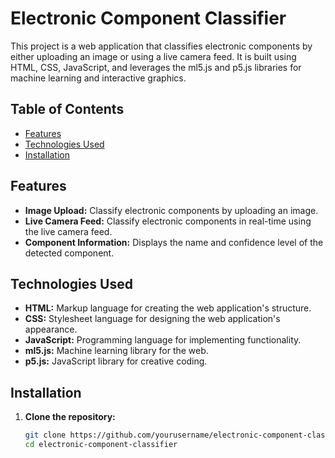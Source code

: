# Electronic Component Classifier

This project is a web application that classifies electronic components by either uploading an image or using a live camera feed. It is built using HTML, CSS, JavaScript, and leverages the ml5.js and p5.js libraries for machine learning and interactive graphics.

## Table of Contents

- [Features](#features)
- [Technologies Used](#technologies-used)
- [Installation](#installation)

## Features

- **Image Upload:** Classify electronic components by uploading an image.
- **Live Camera Feed:** Classify electronic components in real-time using the live camera feed.
- **Component Information:** Displays the name and confidence level of the detected component.

## Technologies Used

- **HTML:** Markup language for creating the web application's structure.
- **CSS:** Stylesheet language for designing the web application's appearance.
- **JavaScript:** Programming language for implementing functionality.
- **ml5.js:** Machine learning library for the web.
- **p5.js:** JavaScript library for creative coding.

## Installation

1. **Clone the repository:**
   ```bash
   git clone https://github.com/yourusername/electronic-component-classifier.git
   cd electronic-component-classifier
